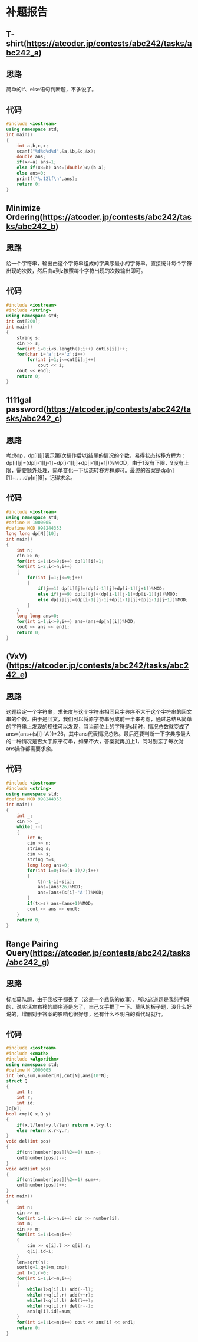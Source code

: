 # 补题报告

## T-shirt(https://atcoder.jp/contests/abc242/tasks/abc242_a)

## 思路

简单的if、else语句判断题，不多说了。

## 代码

```cpp
#include <iostream>
using namespace std;
int main()
{
    int a,b,c,x;
    scanf("%d%d%d%d",&a,&b,&c,&x);
    double ans;
    if(x<=a) ans=1;
    else if(x<=b) ans=(double)c/(b-a);
    else ans=0;
    printf("%.12lf\n",ans);
    return 0;
}
```

## Minimize Ordering(https://atcoder.jp/contests/abc242/tasks/abc242_b)

## 思路

给一个字符串，输出由这个字符串组成的字典序最小的字符串。直接统计每个字符出现的次数，然后由a到z按照每个字符出现的次数输出即可。

## 代码

```cpp
#include <iostream>
#include <string>
using namespace std;
int cnt[200];
int main()
{
    string s;
    cin >> s;
    for(int i=0;i<s.length();i++) cnt[s[i]]++;
    for(char i='a';i<='z';i++)
        for(int j=1;j<=cnt[i];j++)
            cout << i;
    cout << endl;
    return 0;
}
```

## 1111gal password(https://atcoder.jp/contests/abc242/tasks/abc242_c)

## 思路

考虑dp，dp[i][j]表示第i次操作后以j结尾的情况的个数，易得状态转移方程为：dp[i][j]=(dp[i-1][j-1]+dp[i-1][j]+dp[i-1][j+1])%MOD，由于1没有下限，9没有上限，需要额外处理，简单变化一下状态转移方程即可。最终的答案是dp[n][1]+……dp[n][9]，记得求余。

## 代码

```cpp
#include <iostream>
using namespace std;
#define N 1000005
#define MOD 998244353
long long dp[N][10];
int main()
{
    int n;
    cin >> n;
    for(int i=1;i<=9;i++) dp[1][i]=1;
    for(int i=2;i<=n;i++)
    {
        for(int j=1;j<=9;j++)
        {
            if(j==1) dp[i][j]=(dp[i-1][j]+dp[i-1][j+1])%MOD;
            else if(j==9) dp[i][j]=(dp[i-1][j-1]+dp[i-1][j])%MOD;
            else dp[i][j]=(dp[i-1][j-1]+dp[i-1][j]+dp[i-1][j+1])%MOD;
        }
    }
    long long ans=0;
    for(int i=1;i<=9;i++) ans=(ans+dp[n][i])%MOD;
    cout << ans << endl;
    return 0;
}
```

## (∀x∀)(https://atcoder.jp/contests/abc242/tasks/abc242_e)

## 思路

这题给定一个字符串，求长度与这个字符串相同且字典序不大于这个字符串的回文串的个数。由于是回文，我们可以将原字符串分成前一半来考虑，通过总结从简单的字符串上发现的规律可以发现，当当前位上的字符是s[i]时，情况总数就变成了ans=(ans+(s[i]-'A'))*26，其中ans代表情况总数。最后还要判断一下字典序最大的一种情况是否大于原字符串，如果不大，答案就再加上1，同时别忘了每次对ans操作都需要求余。

## 代码

```cpp
#include <iostream>
#include <string>
using namespace std;
#define MOD 998244353
int main()
{
    int _;
    cin >> _;
    while(_--)
    {
        int n;
        cin >> n;
        string s;
        cin >> s;
        string t=s;
        long long ans=0;
        for(int i=0;i<=(n-1)/2;i++)
        {
            t[n-1-i]=s[i];
            ans=(ans*26)%MOD;
            ans=(ans+(s[i]-'A'))%MOD;
        }
        if(t<=s) ans=(ans+1)%MOD;
        cout << ans << endl;
    }
    return 0;
}
```

## Range Pairing Query(https://atcoder.jp/contests/abc242/tasks/abc242_g)

## 思路

标准莫队题，由于我板子都丢了（这是一个悲伤的故事），所以这道题是我纯手码的，说实话左右移的顺序还是忘了，自己又手推了一下。莫队的板子题，没什么好说的，增删对于答案的影响也很好想，还有什么不明白的看代码就行。

## 代码

```cpp
#include <iostream>
#include <cmath>
#include <algorithm>
using namespace std;
#define N 1000005
int len,sum,number[N],cnt[N],ans[10*N];
struct Q
{
    int l;
    int r;
    int id;
}q[N];
bool cmp(Q x,Q y)
{
    if(x.l/len!=y.l/len) return x.l<y.l;
    else return x.r<y.r;
}
void del(int pos)
{
    if(cnt[number[pos]]%2==0) sum--;
    cnt[number[pos]]--;
}
void add(int pos)
{
    if(cnt[number[pos]]%2==1) sum++;
    cnt[number[pos]]++;
}
int main()
{
    int n;
    cin >> n;
    for(int i=1;i<=n;i++) cin >> number[i];
    int m;
    cin >> m;
    for(int i=1;i<=m;i++)
    {
        cin >> q[i].l >> q[i].r;
        q[i].id=i;
    }
    len=sqrt(n);
    sort(q+1,q+1+m,cmp);
    int l=1,r=0;
    for(int i=1;i<=m;i++)
    {
        while(l>q[i].l) add(--l);
        while(r<q[i].r) add(++r);
        while(l<q[i].l) del(l++);
        while(r>q[i].r) del(r--);
        ans[q[i].id]=sum;
    }
    for(int i=1;i<=m;i++) cout << ans[i] << endl;
    return 0;
}
```
